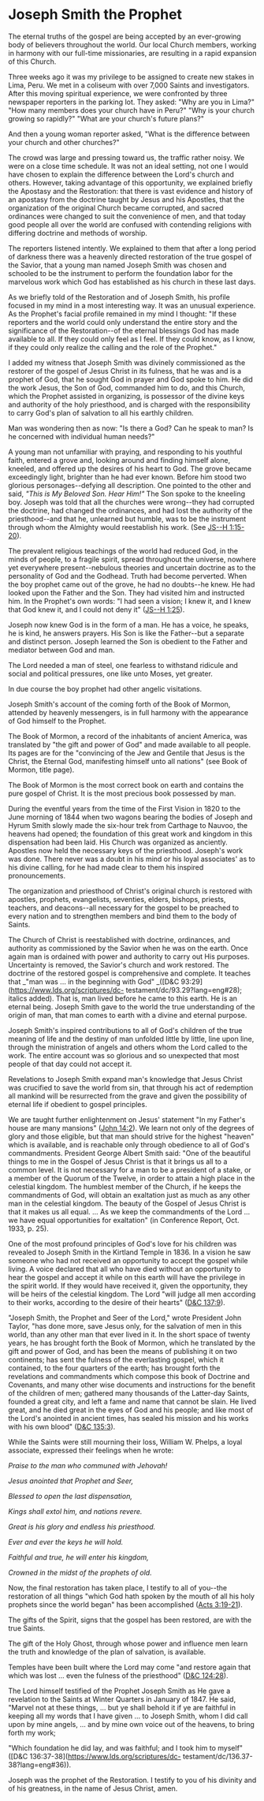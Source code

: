 # Joseph Smith the Prophet

The eternal truths of the gospel are being accepted by an ever-growing body of
believers throughout the world. Our local Church members, working in harmony
with our full-time missionaries, are resulting in a rapid expansion of this
Church.

Three weeks ago it was my privilege to be assigned to create new stakes in
Lima, Peru. We met in a coliseum with over 7,000 Saints and investigators.
After this moving spiritual experience, we were confronted by three newspaper
reporters in the parking lot. They asked: "Why are you in Lima?" "How many
members does your church have in Peru?" "Why is your church growing so
rapidly?" "What are your church's future plans?"

And then a young woman reporter asked, "What is the difference between your
church and other churches?"

The crowd was large and pressing toward us, the traffic rather noisy. We were
on a close time schedule. It was not an ideal setting, not one I would have
chosen to explain the difference between the Lord's church and others.
However, taking advantage of this opportunity, we explained briefly the
Apostasy and the Restoration: that there is vast evidence and history of an
apostasy from the doctrine taught by Jesus and his Apostles, that the
organization of the original Church became corrupted, and sacred ordinances
were changed to suit the convenience of men, and that today good people all
over the world are confused with contending religions with differing doctrine
and methods of worship.

The reporters listened intently. We explained to them that after a long period
of darkness there was a heavenly directed restoration of the true gospel of
the Savior, that a young man named Joseph Smith was chosen and schooled to be
the instrument to perform the foundation labor for the marvelous work which
God has established as his church in these last days.

As we briefly told of the Restoration and of Joseph Smith, his profile focused
in my mind in a most interesting way. It was an unusual experience. As the
Prophet's facial profile remained in my mind I thought: "If these reporters
and the world could only understand the entire story and the significance of
the Restoration--of the eternal blessings God has made available to all. If
they could only feel as I feel. If they could know, as I know, if they could
only realize the calling and the role of the Prophet."

I added my witness that Joseph Smith was divinely commissioned as the restorer
of the gospel of Jesus Christ in its fulness, that he was and is a prophet of
God, that he sought God in prayer and God spoke to him. He did the work Jesus,
the Son of God, commanded him to do, and this Church, which the Prophet
assisted in organizing, is possessor of the divine keys and authority of the
holy priesthood, and is charged with the responsibility to carry God's plan of
salvation to all his earthly children.

Man was wondering then as now: "Is there a God? Can he speak to man? Is he
concerned with individual human needs?"

A young man not unfamiliar with praying, and responding to his youthful faith,
entered a grove and, looking around and finding himself alone, kneeled, and
offered up the desires of his heart to God. The grove became exceedingly
light, brighter than he had ever known. Before him stood two glorious
personages--defying all description. One pointed to the other and said, _"This
is My Beloved Son. Hear Him!"_ The Son spoke to the kneeling boy. Joseph was
told that all the churches were wrong--they had corrupted the doctrine, had
changed the ordinances, and had lost the authority of the priesthood--and that
he, unlearned but humble, was to be the instrument through whom the Almighty
would reestablish his work. (See [JS--H
1:15-20](https://www.lds.org/scriptures/pgp/js-h/1.15-20?lang=eng#14)).

The prevalent religious teachings of the world had reduced God, in the minds
of people, to a fragile spirit, spread throughout the universe, nowhere yet
everywhere present--nebulous theories and uncertain doctrine as to the
personality of God and the Godhead. Truth had become perverted. When the boy
prophet came out of the grove, he had no doubts--he knew. He had looked upon
the Father and the Son. They had visited him and instructed him. In the
Prophet's own words: "I had seen a vision; I knew it, and I knew that God knew
it, and I could not deny it" ([JS--H
1:25](https://www.lds.org/scriptures/pgp/js-h/1.25?lang=eng#24)).

Joseph now knew God is in the form of a man. He has a voice, he speaks, he is
kind, he answers prayers. His Son is like the Father--but a separate and
distinct person. Joseph learned the Son is obedient to the Father and mediator
between God and man.

The Lord needed a man of steel, one fearless to withstand ridicule and social
and political pressures, one like unto Moses, yet greater.

In due course the boy prophet had other angelic visitations.

Joseph Smith's account of the coming forth of the Book of Mormon, attended by
heavenly messengers, is in full harmony with the appearance of God himself to
the Prophet.

The Book of Mormon, a record of the inhabitants of ancient America, was
translated by "the gift and power of God" and made available to all people.
Its pages are for the "convincing of the Jew and Gentile that Jesus is the
Christ, the Eternal God, manifesting himself unto all nations" (see Book of
Mormon, title page).

The Book of Mormon is the most correct book on earth and contains the pure
gospel of Christ. It is the most precious book possessed by man.

During the eventful years from the time of the First Vision in 1820 to the
June morning of 1844 when two wagons bearing the bodies of Joseph and Hyrum
Smith slowly made the six-hour trek from Carthage to Nauvoo, the heavens had
opened; the foundation of this great work and kingdom in this dispensation had
been laid. His Church was organized as anciently. Apostles now held the
necessary keys of the priesthood. Joseph's work was done. There never was a
doubt in his mind or his loyal associates' as to his divine calling, for he
had made clear to them his inspired pronouncements.

The organization and priesthood of Christ's original church is restored with
apostles, prophets, evangelists, seventies, elders, bishops, priests,
teachers, and deacons--all necessary for the gospel to be preached to every
nation and to strengthen members and bind them to the body of Saints.

The Church of Christ is reestablished with doctrine, ordinances, and authority
as commissioned by the Savior when he was on the earth. Once again man is
ordained with power and authority to carry out His purposes. Uncertainty is
removed, the Savior's church and work restored. The doctrine of the restored
gospel is comprehensive and complete. It teaches that _"man was ... in the
beginning with God" _([D&amp;C 93:29](https://www.lds.org/scriptures/dc-
testament/dc/93.29?lang=eng#28); italics added). That is, man lived before he
came to this earth. He is an eternal being. Joseph Smith gave to the world the
true understanding of the origin of man, that man comes to earth with a divine
and eternal purpose.

Joseph Smith's inspired contributions to all of God's children of the true
meaning of life and the destiny of man unfolded little by little, line upon
line, through the ministration of angels and others whom the Lord called to
the work. The entire account was so glorious and so unexpected that most
people of that day could not accept it.

Revelations to Joseph Smith expand man's knowledge that Jesus Christ was
crucified to save the world from sin, that through his act of redemption all
mankind will be resurrected from the grave and given the possibility of
eternal life if obedient to gospel principles.

We are taught further enlightenment on Jesus' statement "In my Father's house
are many mansions" ([John
14:2](https://www.lds.org/scriptures/nt/john/14.2?lang=eng#1)). We learn not
only of the degrees of glory and those eligible, but that man should strive
for the highest "heaven" which is available, and is reachable only through
obedience to all of God's commandments. President George Albert Smith said:
"One of the beautiful things to me in the Gospel of Jesus Christ is that it
brings us all to a common level. It is not necessary for a man to be a
president of a stake, or a member of the Quorum of the Twelve, in order to
attain a high place in the celestial kingdom. The humblest member of the
Church, if he keeps the commandments of God, will obtain an exaltation just as
much as any other man in the celestial kingdom. The beauty of the Gospel of
Jesus Christ is that it makes us all equal. ... As we keep the commandments of
the Lord ... we have equal opportunities for exaltation" (in Conference Report,
Oct. 1933, p. 25).

One of the most profound principles of God's love for his children was
revealed to Joseph Smith in the Kirtland Temple in 1836. In a vision he saw
someone who had not received an opportunity to accept the gospel while living.
A voice declared that all who have died without an opportunity to hear the
gospel and accept it while on this earth will have the privilege in the spirit
world. If they would have received it, given the opportunity, they will be
heirs of the celestial kingdom. The Lord "will judge all men according to
their works, according to the desire of their hearts" ([D&amp;C
137:9](https://www.lds.org/scriptures/dc-testament/dc/137.9?lang=eng#8)).

"Joseph Smith, the Prophet and Seer of the Lord," wrote President John Taylor,
"has done more, save Jesus only, for the salvation of men in this world, than
any other man that ever lived in it. In the short space of twenty years, he
has brought forth the Book of Mormon, which he translated by the gift and
power of God, and has been the means of publishing it on two continents; has
sent the fulness of the everlasting gospel, which it contained, to the four
quarters of the earth; has brought forth the revelations and commandments
which compose this book of Doctrine and Covenants, and many other wise
documents and instructions for the benefit of the children of men; gathered
many thousands of the Latter-day Saints, founded a great city, and left a fame
and name that cannot be slain. He lived great, and he died great in the eyes
of God and his people; and like most of the Lord's anointed in ancient times,
has sealed his mission and his works with his own blood" ([D&amp;C
135:3](https://www.lds.org/scriptures/dc-testament/dc/135.3?lang=eng#2)).

While the Saints were still mourning their loss, William W. Phelps, a loyal
associate, expressed their feelings when he wrote:

_Praise to the man who communed with Jehovah!_

_Jesus anointed that Prophet and Seer,_

_Blessed to open the last dispensation,_

_Kings shall extol him, and nations revere._

_Great is his glory and endless his priesthood._

_Ever and ever the keys he will hold._

_Faithful and true, he will enter his kingdom,_

_Crowned in the midst of the prophets of old._

Now, the final restoration has taken place, I testify to all of you--the
restoration of all things "which God hath spoken by the mouth of all his holy
prophets since the world began" has been accomplished ([Acts
3:19-21](https://www.lds.org/scriptures/nt/acts/3.19-21?lang=eng#18)).

The gifts of the Spirit, signs that the gospel has been restored, are with the
true Saints.

The gift of the Holy Ghost, through whose power and influence men learn the
truth and knowledge of the plan of salvation, is available.

Temples have been built where the Lord may come "and restore again that which
was lost ... even the fulness of the priesthood" ([D&amp;C
124:28](https://www.lds.org/scriptures/dc-testament/dc/124.28?lang=eng#27)).

The Lord himself testified of the Prophet Joseph Smith as He gave a revelation
to the Saints at Winter Quarters in January of 1847. He said, "Marvel not at
these things, ... but ye shall behold it if ye are faithful in keeping all my
words that I have given ... to Joseph Smith, whom I did call upon by mine
angels, ... and by mine own voice out of the heavens, to bring forth my work;

"Which foundation he did lay, and was faithful; and I took him to myself"
([D&amp;C 136:37-38](https://www.lds.org/scriptures/dc-
testament/dc/136.37-38?lang=eng#36)).

Joseph was the prophet of the Restoration. I testify to you of his divinity
and of his greatness, in the name of Jesus Christ, amen.

